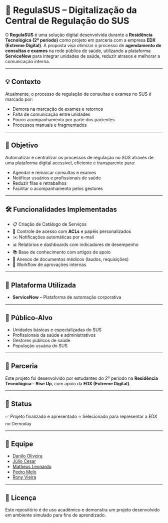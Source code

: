 # 🏥 RegulaSUS – Digitalização da Central de Regulação do SUS

O **RegulaSUS** é uma solução digital desenvolvida durante a **Residência Tecnológica (2º período)** como projeto em parceria com a empresa **EDX (Extreme Digital)**. A proposta visa otimizar o processo de **agendamento de consultas e exames** na rede pública de saúde, utilizando a plataforma **ServiceNow** para integrar unidades de saúde, reduzir atrasos e melhorar a comunicação interna.

---

## 💡 Contexto

Atualmente, o processo de regulação de consultas e exames no SUS é marcado por:

- Demora na marcação de exames e retornos
- Falta de comunicação entre unidades
- Pouco acompanhamento por parte dos pacientes
- Processos manuais e fragmentados

---

## 🎯 Objetivo

Automatizar e centralizar os processos de regulação no SUS através de uma plataforma digital acessível, eficiente e transparente para:

- Agendar e remarcar consultas e exames
- Notificar usuários e profissionais de saúde
- Reduzir filas e retrabalhos
- Facilitar o acompanhamento pelos gestores

---

## 🛠️ Funcionalidades Implementadas

- 📋 Criação de Catálogo de Serviços
- 🔐 Controle de acesso com **ACLs** e papéis personalizados
- ✉️ Notificações automáticas por e-mail
- 📊 Relatórios e dashboards com indicadores de desempenho
- 📚 Base de conhecimento com artigos de apoio
- 📎 Anexos de documentos médicos (laudos, requisições)
- 🔄 Workflow de aprovações internas

---

## 🧪 Plataforma Utilizada

- **ServiceNow** – Plataforma de automação corporativa

---

## 👥 Público-Alvo

- Unidades básicas e especializadas do SUS
- Profissionais da saúde e administrativos
- Gestores públicos de saúde
- População usuária do SUS

---

## 🤝 Parceria

Este projeto foi desenvolvido por estudantes do 2º período na **Residência Tecnológica – Rise Up**, com apoio da **EDX (Extreme Digital)**.

---

## 📍 Status

✅ Projeto finalizado e apresentado 
⭐ Selecionado para representar a EDX no Demoday

---

## 👥 Equipe

- [Danilo Oliveira](https://github.com/Mandreasn) 
- [Júlio Cesar](https://github.com/Mariavitoriaoliveiracarvalho) 
- [Matheus Leonardo](https://github.com/TeuLeonardo)
- [Pedro Melo](https://github.com/TeuLeonardo) 
- [Rony Vieira](https://github.com/rony-vieira)  

---

## 📄 Licença

Este repositório é de uso acadêmico e demonstra um projeto desenvolvido em ambiente simulado para fins de aprendizado.
